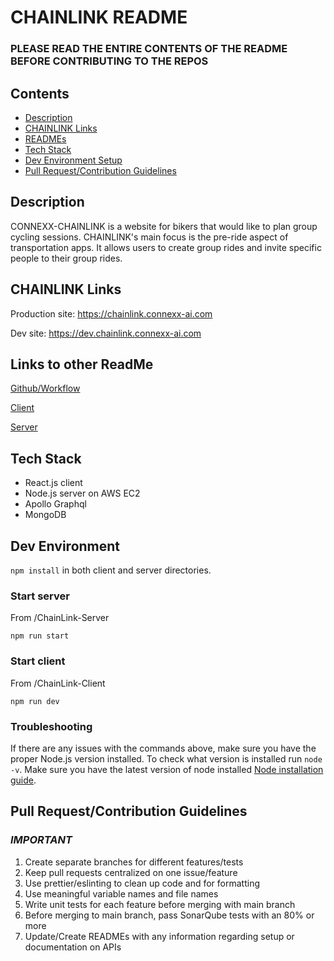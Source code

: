 # CHAINLINK README
### PLEASE READ THE ENTIRE CONTENTS OF THE README BEFORE CONTRIBUTING TO THE REPOS 
## Contents 
- [Description](#description)
- [CHAINLINK Links](#chainlinklinks)
- [READMEs](#readmes)
- [Tech Stack](#techstack)
- [Dev Environment Setup](#devenvironment)
- [Pull Request/Contribution Guidelines](#guidelines)

<a id="description"></a>
## Description 
CONNEXX-CHAINLINK is a website for bikers that would like to plan group cycling sessions. CHAINLINK's main focus is the pre-ride aspect of transportation apps. It allows users to create group rides and invite specific people to their group rides.  

<a id="chainlinklinks"></a>
## CHAINLINK Links
Production site: https://chainlink.connexx-ai.com

Dev site: https://dev.chainlink.connexx-ai.com

<a id="readmes"></a>
## Links to other ReadMe
[Github/Workflow](./.github/workflows/README.md)

[Client](./ChainLink-Client/README.md)

[Server](./ChainLink-Server/README.md) 

<a id="techstack"></a>
## Tech Stack
- React.js client
- Node.js server on AWS EC2
- Apollo Graphql
- MongoDB

<a id="devenvironment"></a>
## Dev Environment
`npm install` in both client and server directories.

### Start server
From /ChainLink-Server

`npm run start`

### Start client
From /ChainLink-Client

`npm run dev`

### Troubleshooting
If there are any issues with the commands above, make sure you have the proper Node.js version installed. To check what version is installed run `node -v`. Make sure you have the latest version of node installed [Node installation guide](https://nodejs.org/en/download/).

<a id="guidelines"></a>
## Pull Request/Contribution Guidelines 
### ***IMPORTANT*** 
1. Create separate branches for different features/tests
2. Keep pull requests centralized on one issue/feature
3. Use prettier/eslinting to clean up code and for formatting
4. Use meaningful variable names and file names
5. Write unit tests for each feature before merging with main branch
6. Before merging to main branch, pass SonarQube tests with an 80% or more
7. Update/Create READMEs with any information regarding setup or documentation on APIs  


